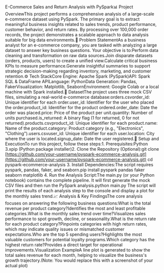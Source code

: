 E-Commerce Sales and Return Analysis with PySpark📊 Project OverviewThis project performs a comprehensive analysis of a large-scale e-commerce dataset using PySpark. The primary goal is to extract meaningful business insights related to sales trends, product performance, customer behavior, and return rates. By processing over 100,000 order records, the project demonstrates a scalable approach to data analysis suitable for big data environments.🎯 Problem StatementAs a business analyst for an e-commerce company, you are tasked with analyzing a large dataset to answer key business questions. Your objective is to:Perform data cleaning and transformation on raw data sources.Join disparate datasets (orders, products, users) to create a unified view.Calculate critical business KPIs to measure performance.Generate insightful summaries to support strategic decision-making regarding inventory, marketing, and customer retention.⚙️ Tech StackCore Engine: Apache Spark (PySpark)API: Spark SQL & DataFrame APILanguage: PythonData Generation: Pandas, FakerVisualization: Matplotlib, SeabornEnvironment: Google Colab or a local machine with Spark installed.📂 DatasetThe project uses three mock CSV files, simulating a real-world e-commerce database:orders.csvorder_id: Unique identifier for each order.user_id: Identifier for the user who placed the order.product_id: Identifier for the product ordered.order_date: Date the order was placed.price: Price of the product per unit.quantity: Number of units purchased.is_returned: A binary flag (1 for returned, 0 for not returned).products.csvproduct_id: Unique identifier for each product.name: Name of the product.category: Product category (e.g., "Electronics", "Clothing").users.csvuser_id: Unique identifier for each user.location: City where the user is located.signup_date: Date the user registered.🚀 Setup and ExecutionTo run this project, follow these steps:1. Prerequisites:Python 3.xpip (Python package installer)2. Clone the Repository (Optional):git clone [https://github.com/your-username/pyspark-ecommerce-analysis.git](https://github.com/your-username/pyspark-ecommerce-analysis.git)
cd pyspark-ecommerce-analysis
3. Install Dependencies:The script requires pyspark, pandas, faker, and seaborn.pip install pyspark pandas faker seaborn matplotlib
4. Run the Analysis Script:The main.py (or your Python notebook) contains the complete pipeline. It will first generate the mock CSV files and then run the PySpark analysis.python main.py
The script will print the results of each analysis step to the console and display a plot for the monthly sales trend.📈 Analysis & Key FindingsThe core analysis focuses on answering the following business questions:What is the total revenue per product category?Identifies the most and least profitable categories.What is the monthly sales trend over time?Visualizes sales performance to spot growth, decline, or seasonality.What is the return rate for each product category?Pinpoints categories with high return rates, which may indicate quality issues or mismatched customer expectations.Who are the top 5 spending users?Highlights the most valuable customers for potential loyalty programs.Which category has the highest return rate?Provides a direct target for operational improvements.Visualization ExampleA line plot is generated to show the total sales revenue for each month, helping to visualize the business's growth trajectory.(Note: You would replace this with a screenshot of your actual plot)
